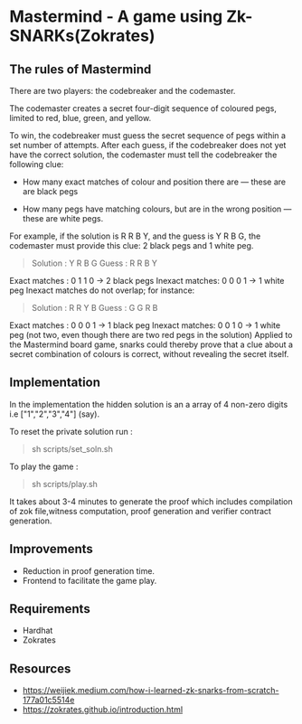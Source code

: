 # Mastermind - A game using Zk-SNARKs(Zokrates)

## The rules of Mastermind

There are two players: the codebreaker and the codemaster.

The codemaster creates a secret four-digit sequence of coloured pegs, limited to red, blue, green, and yellow.

To win, the codebreaker must guess the secret sequence of pegs within a set number of attempts. After each guess, if the codebreaker does not yet have the correct solution, the codemaster must tell the codebreaker the following clue:

* How many exact matches of colour and position there are — these are are black pegs

* How many pegs have matching colours, but are in the wrong position — these are white pegs.

For example, if the solution is R R B Y, and the guess is Y R B G, the codemaster must provide this clue: 2 black pegs and 1 white peg.

> Solution       : Y R B G
   Guess          : R R B Y

Exact matches  : 0 1 1 0 -> 2 black pegs
Inexact matches: 0 0 0 1 -> 1 white peg
Inexact matches do not overlap; for instance:

> Solution       : R R Y B
   Guess          : G G R B

Exact matches  : 0 0 0 1 -> 1 black peg
Inexact matches: 0 0 1 0 -> 1 white peg (not two, even though there are two red 
                                         pegs in the solution)
Applied to the Mastermind board game, snarks could thereby prove that a clue about a secret combination of colours is correct, without revealing the secret itself.

## Implementation
In the implementation the hidden solution is an a array of 4 non-zero digits i.e ["1","2","3","4"] (say).

To reset the private solution run :
> sh scripts/set_soln.sh 

To play the game :
> sh scripts/play.sh 

   It takes about 3-4 minutes to generate the proof which includes compilation of zok file,witness computation, proof generation and verifier contract generation.
## Improvements

* Reduction in proof generation time.
* Frontend to facilitate the game play.
 
## Requirements
*  Hardhat
*  Zokrates

## Resources

* https://weijiek.medium.com/how-i-learned-zk-snarks-from-scratch-177a01c5514e
* https://zokrates.github.io/introduction.html
